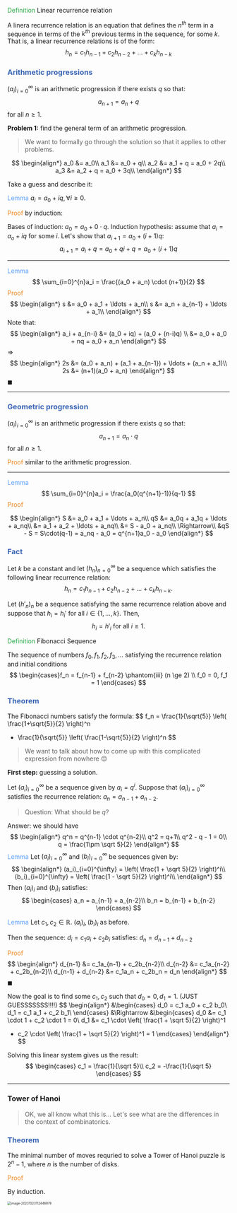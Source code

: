 <span style="color:#28a745">Definition</span> Linear recurrence relation

A linera recurrence relation is an equation that defines the $n^{th}$ term in a sequence in terms of the $k^{th}$ previous terms in the sequence, for some $k$. That is, a linear recurrence relations is of the form:
$$
h_n = c_1h_{n-1} + c_2h_{n-2} + \ldots + c_kh_{n-k}
$$


### <span style="color:#3c66b5">Arithmetic progressions</span>

$(a_i)_{i=0}^{\infty}$ is an arithmetic progression if there exists $q$ so that: 
$$
a_{n+1} = a_n + q
$$
for all $n \geq 1$.

**Problem 1:** find the general term of an arithmetic progression. 

> We want to formally go through the solution so that it applies to other problems. 

$$
\begin{align*}
a_0 &= a_0\\
a_1 &= a_0 + q\\
a_2 &= a_1 + q = a_0 + 2q\\
a_3 &= a_2 + q = a_0 + 3q\\
\end{align*}
$$

Take a guess and describe it: 

<span style="color:#599eff">Lemma</span> $a_i = a_0 + iq, \forall i \geq 0$.

<span style="color:#eb861c">Proof</span> by induction: 

Bases of induction: $a_0 = a_0 + 0 \cdot q$. Induction hypothesis: assume that $a_i = a_o + iq$ for some $i$. Let's show that $a_{i+1} = a_0 + (i+1)q$: 
$$
a_{i+1} = a_i + q = a_0 + qi + q = a_0 + (i+1)q
$$


---

<span style="color:#599eff">Lemma</span>
$$
\sum_{i=0}^{n}a_i = \frac{(a_0 + a_n) \cdot (n+1)}{2}
$$
<span style="color:#eb861c">Proof</span>
$$
\begin{align*}
s &= a_0 + a_1 + \ldots + a_n\\
s &= a_n + a_{n-1} + \ldots + a_1\\
\end{align*}
$$
Note that:
$$
\begin{align*}
a_i + a_{n-i} &= (a_0 + iq) + (a_0 + (n-i)q) \\
&= a_0 + a_0 + nq = a_0 + a_n
\end{align*}
$$
$\Rightarrow$
$$
\begin{align*}
2s &= (a_0 + a_n) + (a_1 + a_{n-1}) + \ldots + (a_n + a_1)\\
2s &= (n+1)(a_0 + a_n)
\end{align*}
$$
$\blacksquare$

---

### <span style="color:#3c66b5">Geometric progression</span>

$(a_i)_{i=0}^{\infty}$ is an arithmetic progression if there exists $q$ so that: 
$$
a_{n+1} = a_n \cdot q
$$
for all $n \geq 1$.

<span style="color:#eb861c">Proof</span> similar to the arithmetic progression.

---

<span style="color:#599eff">Lemma</span>
$$
\sum_{i=0}^{n}a_i = \frac{a_0(q^{n+1}-1)}{q-1}
$$
<span style="color:#eb861c">Proof</span>


$$
\begin{align*}
S &= a_0 + a_1 + \ldots + a_n\\
qS &= a_0q + a_1q + \ldots + a_nq\\
&= a_1 + a_2 + \ldots + a_nq\\
&= S - a_0 + a_nq\\
\Rightarrow\\
&qS - S = S\cdot(q-1) = a_nq - a_0 = q^{n+1}a_0 - a_0
\end{align*}
$$



### <span style="color:#3c66b5">Fact</span>

Let $k$ be a constant and let $(h_n)_{n=0}^{\infty}$ be a sequence which satisfies the following linear recurrence relation: $$h_n = c_1h_{n-1}+c_2h_{n-2}+\ldots+c_kh_{n-k}.$$

Let $(h'_n)_n$ be a sequence satisfying the same recurrence relation above and suppose that $h_i = h_i'$ for all $i \in \{1,\ldots,k\}$. Then,
$$h_i = h'_i \text{ for all } i \ge 1.$$



<span style="color:#28a745">Definition</span> Fibonacci Sequence

The sequence of numbers $f_0,f_1,f_2,f_3,\ldots$ satisfying the recurrence relation and initial conditions 
$$
\begin{cases}f_n = f_{n-1} + f_{n-2} \phantom{iii} (n \ge 2) \\ f_0 = 0, f_1 = 1 \end{cases}
$$

### <span style="color:#3c66b5">Theorem</span>

The Fibonacci numbers satisfy the formula: 
$$
f_n = \frac{1}{\sqrt{5}} \left( \frac{1+\sqrt{5}}{2} \right)^n
- \frac{1}{\sqrt{5}} \left( \frac{1-\sqrt{5}}{2} \right)^n
$$

> We want to talk about how to come up with this complicated expression from nowhere 😊

**First step:** guessing a solution. 

Let $(a_i)_{i=0}^{\infty}$ be a sequence given by $a_i = q^i$. Suppose that $(a_i)_{i=0}^{\infty}$ satisfies the recurrence relation: $a_n = a_{n-1} + a_{n-2}$.

> Question: What should be $q$?

Answer: we should have 
$$
\begin{align*}
q^n = q^{n-1} \cdot q^{n-2}\\
q^2 = q+1\\
q^2 - q - 1 = 0\\
q = \frac{1\pm \sqrt 5}{2}
\end{align*}
$$
<span style="color:#599eff">Lemma</span> Let $(a_i)_{i=0}^{\infty}$ and $(b_i)_{i=0}^{\infty}$ be sequences given by: 
$$
\begin{align*}
(a_i)_{i=0}^{\infty} = \left( \frac{1 + \sqrt 5}{2} \right)^i\\
(b_i)_{i=0}^{\infty} = \left( \frac{1 - \sqrt 5}{2} \right)^i\\
\end{align*}
$$
Then $(a_i)_i$ and $(b_i)_i$ satisfies:
$$
\begin{cases}
a_n = a_{n-1} + a_{n-2}\\
b_n = b_{n-1} + b_{n-2}
\end{cases}
$$


<span style="color:#599eff">Lemma</span> Let $c_1, c_2 \in \mathbb{R}$. $(a_i)_i, (b_i)_i$ as before. 

Then the sequence: $d_i = c_1a_i + c_2b_i$ satisfies: $d_n = d_{n-1} + d_{n-2}$

<span style="color:#eb861c">Proof</span>
$$
\begin{align*}
d_{n-1} &= c_1a_{n-1} + c_2b_{n-2}\\
d_{n-2} &= c_1a_{n-2} + c_2b_{n-2}\\
d_{n-1} + d_{n-2} &= c_1a_n + c_2b_n = d_n
\end{align*}
$$
$\blacksquare$

Now the goal is to find some $c_1, c_2$ such that $d_0 = 0, d_1 = 1$. (JUST GUESSSSSSS!!!!)
$$
\begin{align*}
&\begin{cases}
d_0 = c_1 a_0 + c_2 b_0\\
d_1 = c_1 a_1 + c_2 b_1\\
\end{cases}
&\Rightarrow
&\begin{cases}
d_0 &= c_1 \cdot 1 + c_2 \cdot 1 = 0\\
d_1 &= c_1 \cdot \left( \frac{1 + \sqrt 5}{2} \right)^1 
+ c_2 \cdot \left( \frac{1 + \sqrt 5}{2} \right)^1 = 1
\end{cases}
\end{align*}
$$

Solving this linear system gives us the result: 
$$
\begin{cases}
c_1 = \frac{1}{\sqrt 5}\\
c_2 = -\frac{1}{\sqrt 5}
\end{cases}
$$


---

### Tower of Hanoi

> OK, we all know what this is... Let's see what are the differences in the context of combinatorics. 

### <span style="color:#3c66b5">Theorem</span>

The minimal number of moves requried to solve a Tower of Hanoi puzzle is $2^n - 1$, where $n$ is the number of disks.

<span style="color:#eb861c">Proof</span>

By induction.

<img src="https://raw.githubusercontent.com/helloboyxxx/images-for-notes/master/uPic/image-20231023112446979.png" alt="image-20231023112446979" style="zoom:50%;" />



